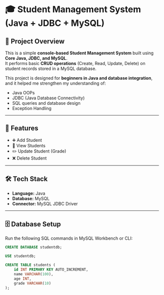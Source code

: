 # 🎓 Student Management System (Java + JDBC + MySQL)

## 📌 Project Overview
This is a simple **console-based Student Management System** built using **Core Java, JDBC, and MySQL**.  
It performs basic **CRUD operations** (Create, Read, Update, Delete) on student records stored in a MySQL database.  

This project is designed for **beginners in Java and database integration**, and it helped me strengthen my understanding of:
- Java OOPs
- JDBC (Java Database Connectivity)
- SQL queries and database design
- Exception Handling

---

## 🚀 Features
- ➕ Add Student  
- 📜 View Students  
- ✏️ Update Student (Grade)  
- ❌ Delete Student  

---

## 🛠 Tech Stack
- **Language:** Java  
- **Database:** MySQL  
- **Connector:** MySQL JDBC Driver  

---

## 🗄 Database Setup
Run the following SQL commands in MySQL Workbench or CLI:

```sql
CREATE DATABASE studentdb;

USE studentdb;

CREATE TABLE students (
    id INT PRIMARY KEY AUTO_INCREMENT,
    name VARCHAR(100),
    age INT,
    grade VARCHAR(10)
);
